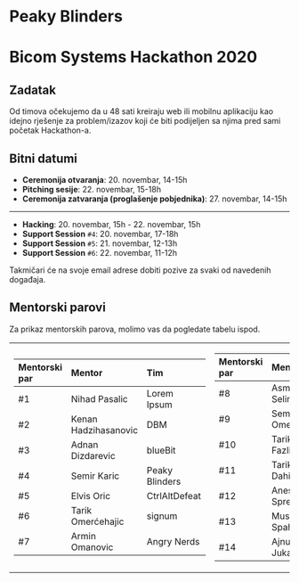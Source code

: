# Peaky Blinders

# Bicom Systems Hackathon 2020

## Zadatak

Od timova očekujemo da u 48 sati kreiraju web ili mobilnu aplikaciju kao idejno rješenje za problem/izazov koji će biti podijeljen sa njima pred sami početak Hackathon-a.

## Bitni datumi

- **Ceremonija otvaranja**: 20. novembar, 14-15h 
- **Pitching sesije**: 22. novembar, 15-18h
- **Ceremonija zatvaranja (proglašenje pobjednika)**: 27. novembar, 14-15h

---

- **Hacking**: 20. novembar, 15h - 22. novembar, 15h
- **Support Session** ```#4```: 20. novembar, 17-18h 
- **Support Session** ```#5```: 21. novembar, 12-13h 
- **Support Session** ```#6```: 22. novembar, 11-12h

Takmičari će na svoje email adrese dobiti pozive za svaki od navedenih događaja.

## Mentorski parovi

Za prikaz mentorskih parova, molimo vas da pogledate tabelu ispod.

<table>
<tr><td>

| Mentorski par  | Mentor  | Tim |
|:----------|:----------|:----------|
| #1    | Nihad Pasalic| Lorem Ipsum   |
| #2    | Kenan Hadzihasanovic| DBM    |
| #3    | Adnan Dizdarevic| blueBit    |
| #4    | Semir Karic| Peaky Blinders  |
| #5    | Elvis Oric| CtrlAltDefeat    |
| #6    | Tarik Omerćehajic| signum    |
| #7    | Armin Omanovic| Angry Nerds  |

</td><td>

| Mentorski par  | Mentor  | Tim |
|:----------|:----------|:----------|
| #8    | Asmir Selimovic| Visiot Team  |
| #9    | Semir Omerovic | ImpeccaCode  |
| #10    | Tarik Fazlic| Čelik          |
| #11   | Tarik Dahic| Debugger Team    |
| #12    | Anes Sprecic| Triple A       |
| #13    | Mustafa Spahic| AMH Creations|
| #14    | Ajnur Jukan| Indexi          |

</td></tr> </table>

